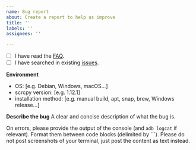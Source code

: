 ```yaml
---
name: Bug report
about: Create a report to help us improve
title: ''
labels: ''
assignees: ''

---
```


 - [ ] I have read the [FAQ](https://github.com/Genymobile/scrcpy/blob/master/FAQ.md).
 - [ ] I have searched in existing [issues](https://github.com/Genymobile/scrcpy/issues).

**Environment**
 - OS: [e.g. Debian, Windows, macOS...]
 - scrcpy version: [e.g. 1.12.1]
 - installation method: [e.g. manual build, apt, snap, brew, Windows release...]

**Describe the bug**
A clear and concise description of what the bug is.

On errors, please provide the output of the console (and `adb logcat` if relevant).
Format them between code blocks (delimited by ```).
Please do not post screenshots of your terminal, just post the content as text instead.
